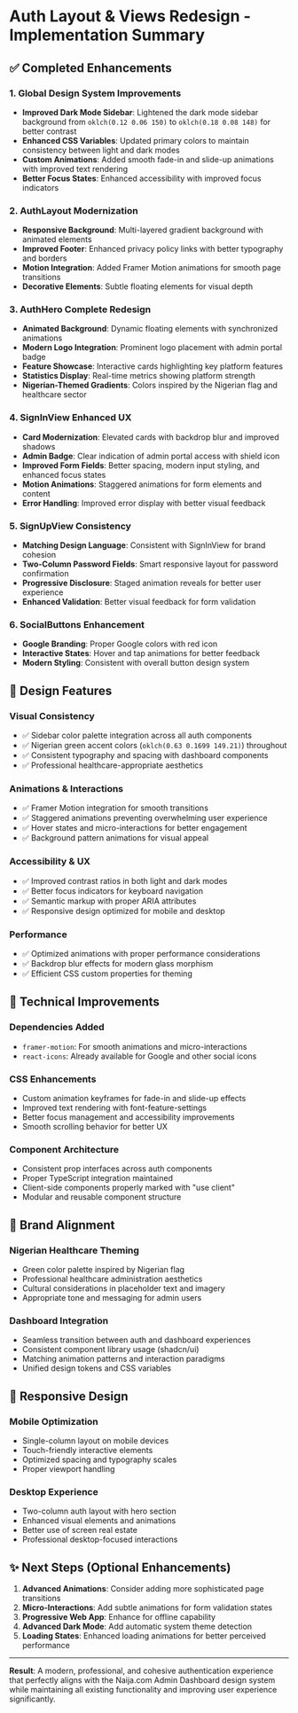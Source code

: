 # Auth Layout & Views Redesign - Implementation Summary

## ✅ Completed Enhancements

### 1. **Global Design System Improvements**
- **Improved Dark Mode Sidebar**: Lightened the dark mode sidebar background from `oklch(0.12 0.06 150)` to `oklch(0.18 0.08 148)` for better contrast
- **Enhanced CSS Variables**: Updated primary colors to maintain consistency between light and dark modes
- **Custom Animations**: Added smooth fade-in and slide-up animations with improved text rendering
- **Better Focus States**: Enhanced accessibility with improved focus indicators

### 2. **AuthLayout Modernization**
- **Responsive Background**: Multi-layered gradient background with animated elements
- **Improved Footer**: Enhanced privacy policy links with better typography and borders
- **Motion Integration**: Added Framer Motion animations for smooth page transitions
- **Decorative Elements**: Subtle floating elements for visual depth

### 3. **AuthHero Complete Redesign**
- **Animated Background**: Dynamic floating elements with synchronized animations
- **Modern Logo Integration**: Prominent logo placement with admin portal badge
- **Feature Showcase**: Interactive cards highlighting key platform features
- **Statistics Display**: Real-time metrics showing platform strength
- **Nigerian-Themed Gradients**: Colors inspired by the Nigerian flag and healthcare sector

### 4. **SignInView Enhanced UX**
- **Card Modernization**: Elevated cards with backdrop blur and improved shadows
- **Admin Badge**: Clear indication of admin portal access with shield icon
- **Improved Form Fields**: Better spacing, modern input styling, and enhanced focus states
- **Motion Animations**: Staggered animations for form elements and content
- **Error Handling**: Improved error display with better visual feedback

### 5. **SignUpView Consistency**
- **Matching Design Language**: Consistent with SignInView for brand cohesion
- **Two-Column Password Fields**: Smart responsive layout for password confirmation
- **Progressive Disclosure**: Staged animation reveals for better user experience
- **Enhanced Validation**: Better visual feedback for form validation

### 6. **SocialButtons Enhancement**
- **Google Branding**: Proper Google colors with red icon
- **Interactive States**: Hover and tap animations for better feedback
- **Modern Styling**: Consistent with overall button design system

## 🎨 Design Features

### Visual Consistency
- ✅ Sidebar color palette integration across all auth components
- ✅ Nigerian green accent colors (`oklch(0.63 0.1699 149.21)`) throughout
- ✅ Consistent typography and spacing with dashboard components
- ✅ Professional healthcare-appropriate aesthetics

### Animations & Interactions
- ✅ Framer Motion integration for smooth transitions
- ✅ Staggered animations preventing overwhelming user experience
- ✅ Hover states and micro-interactions for better engagement
- ✅ Background pattern animations for visual appeal

### Accessibility & UX
- ✅ Improved contrast ratios in both light and dark modes
- ✅ Better focus indicators for keyboard navigation
- ✅ Semantic markup with proper ARIA attributes
- ✅ Responsive design optimized for mobile and desktop

### Performance
- ✅ Optimized animations with proper performance considerations
- ✅ Backdrop blur effects for modern glass morphism
- ✅ Efficient CSS custom properties for theming

## 🚀 Technical Improvements

### Dependencies Added
- `framer-motion`: For smooth animations and micro-interactions
- `react-icons`: Already available for Google and other social icons

### CSS Enhancements
- Custom animation keyframes for fade-in and slide-up effects
- Improved text rendering with font-feature-settings
- Better focus management and accessibility improvements
- Smooth scrolling behavior for better UX

### Component Architecture
- Consistent prop interfaces across auth components
- Proper TypeScript integration maintained
- Client-side components properly marked with "use client"
- Modular and reusable component structure

## 🎯 Brand Alignment

### Nigerian Healthcare Theming
- Green color palette inspired by Nigerian flag
- Professional healthcare administration aesthetics  
- Cultural considerations in placeholder text and imagery
- Appropriate tone and messaging for admin users

### Dashboard Integration
- Seamless transition between auth and dashboard experiences
- Consistent component library usage (shadcn/ui)
- Matching animation patterns and interaction paradigms
- Unified design tokens and CSS variables

## 🔄 Responsive Design

### Mobile Optimization
- Single-column layout on mobile devices
- Touch-friendly interactive elements
- Optimized spacing and typography scales
- Proper viewport handling

### Desktop Experience
- Two-column auth layout with hero section
- Enhanced visual elements and animations
- Better use of screen real estate
- Professional desktop-focused interactions

## ✨ Next Steps (Optional Enhancements)

1. **Advanced Animations**: Consider adding more sophisticated page transitions
2. **Micro-Interactions**: Add subtle animations for form validation states
3. **Progressive Web App**: Enhance for offline capability
4. **Advanced Dark Mode**: Add automatic system theme detection
5. **Loading States**: Enhanced loading animations for better perceived performance

---

**Result**: A modern, professional, and cohesive authentication experience that perfectly aligns with the Naija.com Admin Dashboard design system while maintaining all existing functionality and improving user experience significantly.
